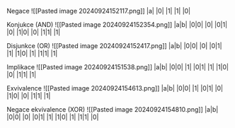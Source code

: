 Negace
	![[Pasted image 20240924152117.png]]
	|a| 
	|0| |1|
	|1| |0|

Konjukce (AND)
![[Pasted image 20240924152354.png]]
	|a|b|
	|0|0| |0|
	|0|1| |0|
	|1|0| |0|
	|1|1| |1|

Disjunkce (OR)
![[Pasted image 20240924152417.png]]
	|a|b|
	|0|0| |0|
	|0|1| |1|
	|1|0| |1|
	|1|1| |1|

Implikace
	![[Pasted image 20240924151538.png]]
	|a|b|
	|0|0| |1|
	|0|1| |1|
	|1|0| |0|
	|1|1| |1|

Exvivalence
	![[Pasted image 20240924154613.png]]
	|a|b|
	|0|0| |1|
	|0|1| |0|
	|1|0| |0|
	|1|1| |1|

Negace ekvivalence (XOR)
	![[Pasted image 20240924154810.png]]
	|a|b|
	|0|0| |0|
	|0|1| |1|
	|1|0| |1|
	|1|1| |0|